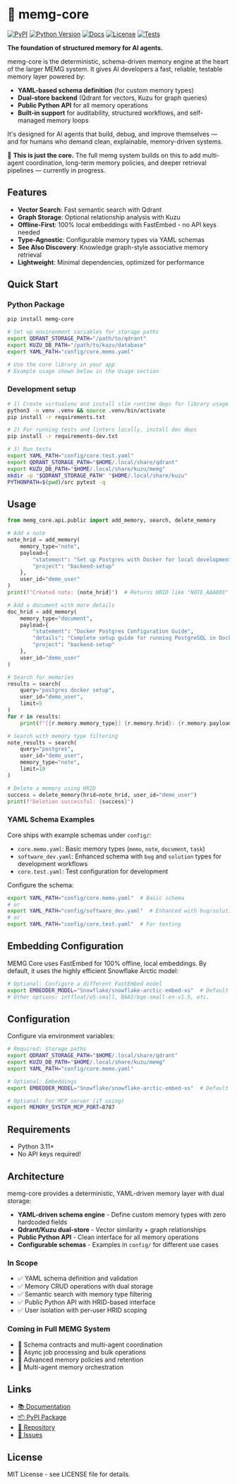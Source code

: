 # 💾 memg-core

[![PyPI](https://img.shields.io/pypi/v/memg-core.svg)](https://pypi.org/project/memg-core/)
[![Python Version](https://img.shields.io/pypi/pyversions/memg-core.svg)](https://pypi.org/project/memg-core/)
[![Docs](https://img.shields.io/badge/docs-latest-blue.svg)](https://genovo-ai.github.io/memg-core/)
[![License](https://img.shields.io/github/license/genovo-ai/memg-core.svg)](https://github.com/genovo-ai/memg-core/blob/main/LICENSE)
[![Tests](https://github.com/genovo-ai/memg-core/workflows/tests/badge.svg)](https://github.com/genovo-ai/memg-core/actions)

**The foundation of structured memory for AI agents.**

memg-core is the deterministic, schema-driven memory engine at the heart of the larger MEMG system. It gives AI developers a fast, reliable, testable memory layer powered by:

- **YAML-based schema definition** (for custom memory types)
- **Dual-store backend** (Qdrant for vectors, Kuzu for graph queries)
- **Public Python API** for all memory operations
- **Built-in support** for auditability, structured workflows, and self-managed memory loops

It's designed for AI agents that build, debug, and improve themselves — and for humans who demand clean, explainable, memory-driven systems.

🧩 **This is just the core.** The full memg system builds on this to add multi-agent coordination, long-term memory policies, and deeper retrieval pipelines — currently in progress.

## Features

- **Vector Search**: Fast semantic search with Qdrant
- **Graph Storage**: Optional relationship analysis with Kuzu
- **Offline-First**: 100% local embeddings with FastEmbed - no API keys needed
- **Type-Agnostic**: Configurable memory types via YAML schemas
- **See Also Discovery**: Knowledge graph-style associative memory retrieval
- **Lightweight**: Minimal dependencies, optimized for performance

## Quick Start

### Python Package
```bash
pip install memg-core

# Set up environment variables for storage paths
export QDRANT_STORAGE_PATH="/path/to/qdrant"
export KUZU_DB_PATH="/path/to/kuzu/database"
export YAML_PATH="config/core.memo.yaml"

# Use the core library in your app
# Example usage shown below in the Usage section
```

### Development setup
```bash
# 1) Create virtualenv and install slim runtime deps for library usage
python3 -m venv .venv && source .venv/bin/activate
pip install -r requirements.txt

# 2) For running tests and linters locally, install dev deps
pip install -r requirements-dev.txt

# 3) Run tests
export YAML_PATH="config/core.test.yaml"
export QDRANT_STORAGE_PATH="$HOME/.local/share/qdrant"
export KUZU_DB_PATH="$HOME/.local/share/kuzu/memg"
mkdir -p "$QDRANT_STORAGE_PATH" "$HOME/.local/share/kuzu"
PYTHONPATH=$(pwd)/src pytest -q
```

## Usage

```python
from memg_core.api.public import add_memory, search, delete_memory

# Add a note
note_hrid = add_memory(
    memory_type="note",
    payload={
        "statement": "Set up Postgres with Docker for local development",
        "project": "backend-setup"
    },
    user_id="demo_user"
)
print(f"Created note: {note_hrid}")  # Returns HRID like "NOTE_AAA001"

# Add a document with more details
doc_hrid = add_memory(
    memory_type="document",
    payload={
        "statement": "Docker Postgres Configuration Guide",
        "details": "Complete setup guide for running PostgreSQL in Docker containers for local development",
        "project": "backend-setup"
    },
    user_id="demo_user"
)

# Search for memories
results = search(
    query="postgres docker setup",
    user_id="demo_user",
    limit=5
)
for r in results:
    print(f"[{r.memory.memory_type}] {r.memory.hrid}: {r.memory.payload['statement']} - Score: {r.score:.2f}")

# Search with memory type filtering
note_results = search(
    query="postgres",
    user_id="demo_user",
    memory_type="note",
    limit=10
)

# Delete a memory using HRID
success = delete_memory(hrid=note_hrid, user_id="demo_user")
print(f"Deletion successful: {success}")
```

### YAML Schema Examples

Core ships with example schemas under `config/`:

- `core.memo.yaml`: Basic memory types (`memo`, `note`, `document`, `task`)
- `software_dev.yaml`: Enhanced schema with `bug` and `solution` types for development workflows
- `core.test.yaml`: Test configuration for development

Configure the schema:

```bash
export YAML_PATH="config/core.memo.yaml"  # Basic schema
# or
export YAML_PATH="config/software_dev.yaml"  # Enhanced with bug/solution types
# or
export YAML_PATH="config/core.test.yaml"  # For testing
```

## Embedding Configuration

MEMG Core uses FastEmbed for 100% offline, local embeddings. By default, it uses the highly efficient Snowflake Arctic model:

```bash
# Optional: Configure a different FastEmbed model
export EMBEDDER_MODEL="Snowflake/snowflake-arctic-embed-xs"  # Default
# Other options: intfloat/e5-small, BAAI/bge-small-en-v1.5, etc.
```



## Configuration

Configure via environment variables:

```bash
# Required: Storage paths
export QDRANT_STORAGE_PATH="$HOME/.local/share/qdrant"
export KUZU_DB_PATH="$HOME/.local/share/kuzu/memg"
export YAML_PATH="config/core.memo.yaml"

# Optional: Embeddings
export EMBEDDER_MODEL="Snowflake/snowflake-arctic-embed-xs"  # Default

# Optional: For MCP server (if using)
export MEMORY_SYSTEM_MCP_PORT=8787
```

## Requirements

- Python 3.11+
- No API keys required!

## Architecture

memg-core provides a deterministic, YAML-driven memory layer with dual storage:

- **YAML-driven schema engine** - Define custom memory types with zero hardcoded fields
- **Qdrant/Kuzu dual-store** - Vector similarity + graph relationships
- **Public Python API** - Clean interface for all memory operations
- **Configurable schemas** - Examples in `config/` for different use cases

### In Scope
- ✅ YAML schema definition and validation
- ✅ Memory CRUD operations with dual storage
- ✅ Semantic search with memory type filtering
- ✅ Public Python API with HRID-based interface
- ✅ User isolation with per-user HRID scoping

### Coming in Full MEMG System

- 🔄 Schema contracts and multi-agent coordination
- 🔄 Async job processing and bulk operations
- 🔄 Advanced memory policies and retention
- 🔄 Multi-agent memory orchestration

## Links

- [📚 Documentation](https://genovo-ai.github.io/memg-core/)
- [📦 PyPI Package](https://pypi.org/project/memg-core/)
- [🐙 Repository](https://github.com/genovo-ai/memg-core)
- [🐛 Issues](https://github.com/genovo-ai/memg-core/issues)

## License

MIT License - see LICENSE file for details.
